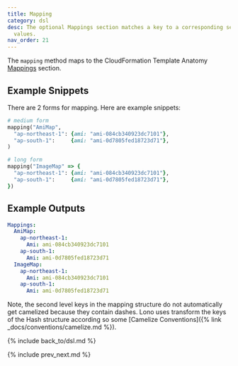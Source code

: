 ```yaml
---
title: Mapping
category: dsl
desc: The optional Mappings section matches a key to a corresponding set of named
  values.
nav_order: 21
---
```


The `mapping` method maps to the CloudFormation Template Anatomy [Mappings](https://docs.aws.amazon.com/AWSCloudFormation/latest/UserGuide/mappings-section-structure.html) section.

## Example Snippets

There are 2 forms for mapping.  Here are example snippets:

```ruby
# medium form
mapping("AmiMap",
  "ap-northeast-1": {ami: "ami-084cb340923dc7101"},
  "ap-south-1":     {ami: "ami-0d7805fed18723d71"},
)

# long form
mapping("ImageMap" => {
  "ap-northeast-1": {ami: "ami-084cb340923dc7101"},
  "ap-south-1":     {ami: "ami-0d7805fed18723d71"},
})
```

## Example Outputs

```yaml
Mappings:
  AmiMap:
    ap-northeast-1:
      Ami: ami-084cb340923dc7101
    ap-south-1:
      Ami: ami-0d7805fed18723d71
  ImageMap:
    ap-northeast-1:
      Ami: ami-084cb340923dc7101
    ap-south-1:
      Ami: ami-0d7805fed18723d71
```

Note, the second level keys in the mapping structure do not automatically get camelized because they contain dashes.  Lono uses transform the keys of the Hash structure according so some [Camelize Conventions]({% link _docs/conventions/camelize.md %}).

{% include back_to/dsl.md %}

{% include prev_next.md %}
